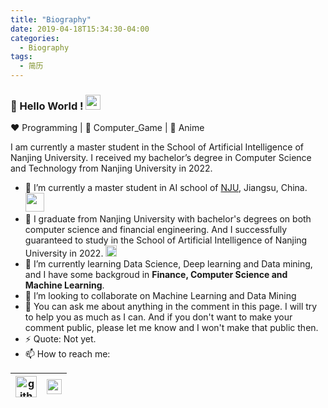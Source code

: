 ```yaml
---
title: "Biography"
date: 2019-04-18T15:34:30-04:00
categories:
  - Biography
tags:
  - 简历
---
```

### 👋 Hello World !  <img src="{{ site.url }}{{ site.baseurl }}/assets/images/Earth.gif" width="24px">
  
:heart: Programming | :black_heart: Computer_Game | :blue_heart: Anime
  
I am currently a master student in the School of Artificial Intelligence of Nanjing University. I received my bachelor’s degree in Computer Science and Technology from Nanjing University in 2022.

- 🔭 I’m currently a master student in AI school of [NJU](https://www.nju.edu.cn/main.htm), Jiangsu, China. <img src="{{ site.url }}{{ site.baseurl }}/assets/images/giphy.webp" width="30">
- 🔭 I graduate from Nanjing University with bachelor's degrees on both computer science and financial engineering. And I successfully guaranteed to study in the School of Artificial Intelligence of Nanjing University in 2022. <img src="{{ site.url }}{{ site.baseurl }}/assets/images/Rocket.gif" width="18px">
- 🌱 I’m currently learning Data Science, Deep learning and Data mining, and I have some backgroud in **Finance, Computer Science and Machine Learning**.
- 👯 I’m looking to collaborate on Machine Learning and Data Mining 
- 💬 You can ask me about anything in the comment in this page. I will try to help you as much as I can. And if you don't want to make your comment public, please let me know and I won't make that public then.
- ⚡ Quote: Not yet.
- 📫 How to reach me:

| [<img src="{{ site.url }}{{ site.baseurl }}/assets/images/github.png" alt="github logo" width="34">](https://github.com/wangskyGit) |  [<img src="{{ site.url }}{{ site.baseurl }}/assets/images/gmail.jpeg" alt="gmail logo" width="24">](wangsky8515@gmail.com)|
|---|---|
